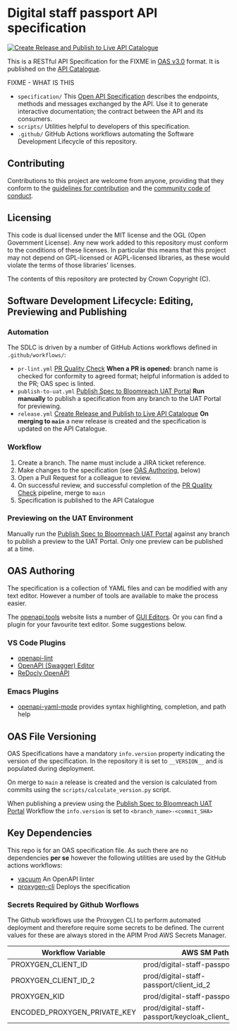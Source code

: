 # Digital staff passport API specification

[![Create Release and Publish to Live API Catalogue](https://github.com/NHSDigital/digital-staff-passport/actions/workflows/release.yml/badge.svg)](https://github.com/NHSDigital/digital-staff-passport/actions/workflows/release.yml)


This is a RESTful API Specification for the FIXME in [OAS v3.0](https://swagger.io/specification/v3/) format. It is published on the [API Catalogue](https://digital.nhs.uk/developer/api-catalogue).

FIXME - WHAT IS THIS

- `specification/` This [Open API Specification](https://swagger.io/docs/specification/about/) describes the endpoints, methods and messages exchanged by the API. Use it to generate interactive documentation; the contract between the API and its consumers.
- `scripts/` Utilities helpful to developers of this specification.
- `.github/` GitHub Actions workflows automating the Software Development Lifecycle of this repository.

## Contributing

Contributions to this project are welcome from anyone, providing that they conform to the [guidelines for contribution](https://github.com/NHSDigital/digital-staff-passport/blob/main/CONTRIBUTING.md) and the [community code of conduct](https://github.com/NHSDigital/digital-staff-passport/blob/main/CODE_OF_CONDUCT.md).

## Licensing

This code is dual licensed under the MIT license and the OGL (Open Government License). Any new work added to this repository must conform to the conditions of these licenses. In particular this means that this project may not depend on GPL-licensed or AGPL-licensed libraries, as these would violate the terms of those libraries' licenses.

The contents of this repository are protected by Crown Copyright (C).

## Software Development Lifecycle: Editing, Previewing and Publishing

### Automation

The SDLC is driven by a number of GitHub Actions workflows defined in `.github/workflows/`:

- `pr-lint.yml` [PR Quality Check](https://github.com/NHSDigital/digital-staff-passport/actions/workflows/release.yml)
**When a PR is opened:** branch name is checked for conformity to agreed format; helpful information is added to the PR; OAS spec is linted.
- `publish-to-uat.yml` [Publish Spec to Bloomreach UAT Portal](https://github.com/NHSDigital/digital-staff-passport/actions/workflows/publish-uat.yml)
**Run manually** to publish a specification from any branch to the UAT Portal for previewing.
- `release.yml` [Create Release and Publish to Live API Catalogue](https://github.com/NHSDigital/digital-staff-passport/actions/workflows/release.yml)
**On merging to `main`** a new release is created and the specification is updated on the API Catalogue.

### Workflow

1. Create a branch. The name must include a JIRA ticket reference.
2. Make changes to the specification (see [OAS Authoring](#oas-authoring), below)
3. Open a Pull Request for a colleague to review.
4. On successful review, and successful completion of the [PR Quality Check](https://github.com/NHSDigital/digital-staff-passport/actions/workflows/release.yml) pipeline, merge to `main`
5. Specification is published to the API Catalogue

### Previewing on the UAT Environment

Manually run the [Publish Spec to Bloomreach UAT Portal](https://github.com/NHSDigital/digital-staff-passport/actions/workflows/publish-uat.yml) against any branch to publish a preview to the UAT Portal. Only one preview can be published at a time.

## OAS Authoring

The specification is a collection of YAML files and can be modified with any text editor. However a number of tools are available to make the process easier.

The [openapi.tools](http://openapi.tools) website lists a number of [GUI Editors](https://openapi.tools/#gui-editors). Or you can find a plugin for your favourite text editor. Some suggestions below.

### VS Code Plugins

- [openapi-lint](https://marketplace.visualstudio.com/items?itemName=mermade.openapi-lint)
- [OpenAPI (Swagger) Editor](https://marketplace.visualstudio.com/items?itemName=42Crunch.vscode-openapi)
- [ReDocly OpenAPI](https://marketplace.visualstudio.com/items?itemName=Redocly.openapi-vs-code)

### Emacs Plugins

- [openapi-yaml-mode](https://github.com/esc-emacs/openapi-yaml-mode) provides syntax highlighting, completion, and path help

## OAS File Versioning

OAS Specifications have a mandatory `info.version` property indicating the version of the specification. In the repository it is set to `__VERSION__` and is populated during deployment.

On merge to `main` a release is created and the version is calculated from commits using the `scripts/calculate_version.py` script.

When publishing a preview using the [Publish Spec to Bloomreach UAT Portal](https://github.com/NHSDigital/digital-staff-passport/actions/workflows/publish-uat.yml) Workflow the `info.version` is set to `<branch_name>-<commit_SHA>`

## Key Dependencies

This repo is for an OAS specification file. As such there are no dependencies ******per se****** however the following utilities are used by the GitHub actions workflows:

- [vacuum](https://quobix.com/vacuum/)
An OpenAPI linter
- [proxygen-cli](https://github.com/NHSDigital/proxygen-cli)
Deploys the specification

### Secrets Required by Github Worflows
The Github workflows use the Proxygen CLI to perform automated deployment and therefore require some secrets to be defined. The current values for these are always stored in the APIM Prod AWS Secrets Manager.

| Workflow Variable | AWS SM Path |
| ----------- | ----------- |
| PROXYGEN_CLIENT_ID | prod/digital-staff-passport/client_id |
| PROXYGEN_CLIENT_ID_2 | prod/digital-staff-passport/client_id_2 |
| PROXYGEN_KID | prod/digital-staff-passport/key_id |
| ENCODED_PROXYGEN_PRIVATE_KEY | prod/digital-staff-passport/keycloak_client_private_key |
